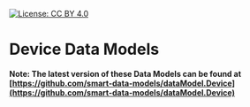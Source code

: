 [![License: CC BY 4.0](https://img.shields.io/badge/License-CC%20BY%204.0-lightgrey.svg)](https://creativecommons.org/licenses/by/4.0/)
# Device Data Models

**Note: The latest version of these Data Models can be found at
[https://github.com/smart-data-models/dataModel.Device](https://github.com/smart-data-models/dataModel.Device)**
